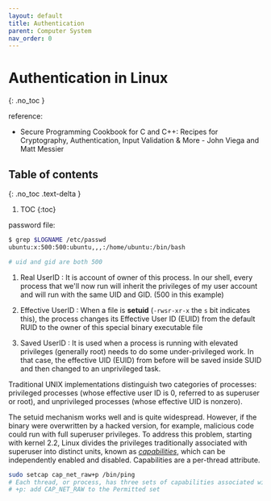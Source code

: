 ```yaml
---
layout: default
title: Authentication
parent: Computer System
nav_order: 0
---
```


# Authentication in Linux
{: .no_toc }

reference: 

- Secure Programming Cookbook for C and C++: Recipes for Cryptography, Authentication, Input Validation & More - John Viega and Matt Messier

## Table of contents
{: .no_toc .text-delta }

1. TOC
{:toc}

password file:

```bash
$ grep $LOGNAME /etc/passwd
ubuntu:x:500:500:ubuntu,,,:/home/ubuntu:/bin/bash

# uid and gid are both 500
```

1. Real UserID : It is account of owner of this process. In our shell, every process that we'll now run will inherit the privileges of my user account and will run with the same UID and GID. (500 in this example)

2. Effective UserID : When a file is **setuid** (`-rwsr-xr-x` the `s` bit indicates this),  the process changes its Effective User ID (EUID) from the default RUID to the owner of this special binary executable file 

3. Saved UserID : It is used when a process is running with elevated privileges (generally root) needs to do some under-privileged work. In that case, the effective UID (EUID) from before will be saved inside SUID and then changed to an unprivileged task. 

Traditional UNIX implementations distinguish two categories of processes: privileged processes (whose effective user ID is 0, referred to as superuser or root), and unprivileged processes (whose effective UID is nonzero). 

The setuid mechanism works well and is quite widespread. However, if the binary were overwritten by a hacked version, for example, malicious code could run with full superuser privileges. To address this problem, starting with kernel 2.2, Linux divides the privileges traditionally associated with superuser into distinct units, known as [_capabilities_](http://man7.org/linux/man-pages/man7/capabilities.7.html), which can be independently enabled and disabled.  Capabilities are a per-thread attribute.

```bash
sudo setcap cap_net_raw+p /bin/ping
# Each thread, or process, has three sets of capabilities associated with it: Permitted, Inheritable and Effective. 
# +p: add CAP_NET_RAW to the Permitted set
```






